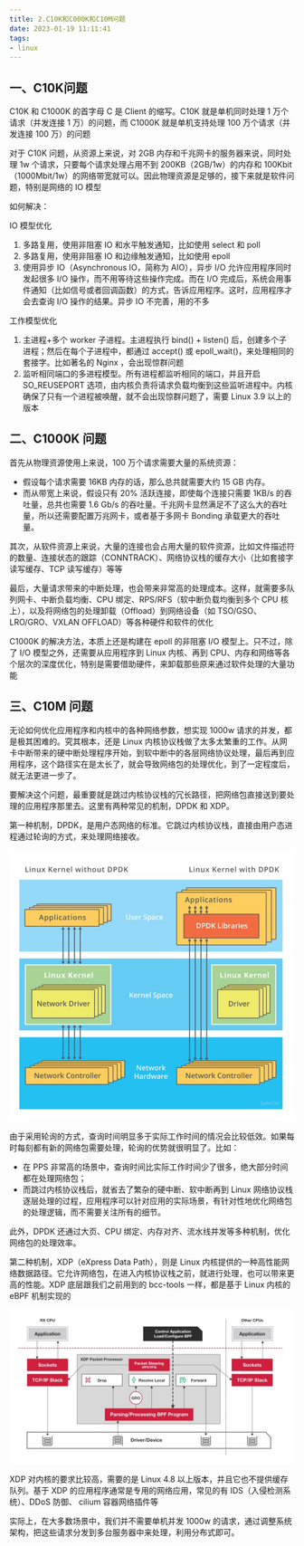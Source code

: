 ```yaml
---
title: 2.C10K和C000K和C10M问题
date: 2023-01-19 11:11:41
tags:
- linux
---
```


## 一、C10K问题

C10K 和 C1000K 的首字母 C 是 Client 的缩写。C10K 就是单机同时处理 1 万个请求（并发连接 1 万）的问题，而 C1000K 就是单机支持处理 100 万个请求（并发连接 100 万）的问题

对于 C10K 问题，从资源上来说，对 2GB 内存和千兆网卡的服务器来说，同时处理 1w 个请求，只要每个请求处理占用不到 200KB（2GB/1w）的内存和 100Kbit（1000Mbit/1w）的网络带宽就可以。因此物理资源是足够的，接下来就是软件问题，特别是网络的 IO 模型

如何解决： 

IO 模型优化

1. 多路复用，使用非阻塞 IO 和水平触发通知，比如使用 select 和 poll
1. 多路复用，使用非阻塞 IO 和边缘触发通知，比如使用 epoll
1. 使用异步 IO（Asynchronous IO，简称为 AIO），异步 I/O 允许应用程序同时发起很多 I/O 操作，而不用等待这些操作完成。而在 I/O 完成后，系统会用事件通知（比如信号或者回调函数）的方式，告诉应用程序。这时，应用程序才会去查询 I/O 操作的结果。异步 IO 不完善，用的不多

工作模型优化

1. 主进程+多个 worker 子进程。主进程执行 bind() + listen() 后，创建多个子进程；然后在每个子进程中，都通过 accept() 或 epoll_wait()，来处理相同的套接字。比如著名的 Nginx ，会出现惊群问题
2. 监听相同端口的多进程模型。所有进程都监听相同的端口，并且开启 SO_REUSEPORT 选项，由内核负责将请求负载均衡到这些监听进程中。内核确保了只有一个进程被唤醒，就不会出现惊群问题了，需要 Linux 3.9 以上的版本

## 二、C1000K 问题

首先从物理资源使用上来说，100 万个请求需要大量的系统资源：

- 假设每个请求需要 16KB 内存的话，那么总共就需要大约 15 GB 内存。
- 而从带宽上来说，假设只有 20% 活跃连接，即使每个连接只需要 1KB/s 的吞吐量，总共也需要 1.6 Gb/s 的吞吐量。千兆网卡显然满足不了这么大的吞吐量，所以还需要配置万兆网卡，或者基于多网卡 Bonding 承载更大的吞吐量。

其次，从软件资源上来说，大量的连接也会占用大量的软件资源，比如文件描述符的数量、连接状态的跟踪（CONNTRACK）、网络协议栈的缓存大小（比如套接字读写缓存、TCP 读写缓存）等等

最后，大量请求带来的中断处理，也会带来非常高的处理成本。这样，就需要多队列网卡、中断负载均衡、CPU 绑定、RPS/RFS（软中断负载均衡到多个 CPU 核上），以及将网络包的处理卸载（Offload）到网络设备（如 TSO/GSO、LRO/GRO、VXLAN OFFLOAD）等各种硬件和软件的优化

C1000K 的解决方法，本质上还是构建在 epoll 的非阻塞 I/O 模型上。只不过，除了 I/O 模型之外，还需要从应用程序到 Linux 内核、再到 CPU、内存和网络等各个层次的深度优化，特别是需要借助硬件，来卸载那些原来通过软件处理的大量功能

## 三、C10M 问题

无论如何优化应用程序和内核中的各种网络参数，想实现 1000w 请求的并发，都是极其困难的。究其根本，还是 Linux 内核协议栈做了太多太繁重的工作。从网卡中断带来的硬中断处理程序开始，到软中断中的各层网络协议处理，最后再到应用程序，这个路径实在是太长了，就会导致网络包的处理优化，到了一定程度后，就无法更进一步了。

要解决这个问题，最重要就是跳过内核协议栈的冗长路径，把网络包直接送到要处理的应用程序那里去。这里有两种常见的机制，DPDK 和 XDP。

第一种机制，DPDK，是用户态网络的标准。它跳过内核协议栈，直接由用户态进程通过轮询的方式，来处理网络接收。

<img src="./image/DPDK.jpg" style="zoom:50%;" />

由于采用轮询的方式，查询时间明显多于实际工作时间的情况会比较低效。如果每时每刻都有新的网络包需要处理，轮询的优势就很明显了。比如：

- 在 PPS 非常高的场景中，查询时间比实际工作时间少了很多，绝大部分时间都在处理网络包；
- 而跳过内核协议栈后，就省去了繁杂的硬中断、软中断再到 Linux 网络协议栈逐层处理的过程，应用程序可以针对应用的实际场景，有针对性地优化网络包的处理逻辑，而不需要关注所有的细节。

此外，DPDK 还通过大页、CPU 绑定、内存对齐、流水线并发等多种机制，优化网络包的处理效率。

第二种机制，XDP（eXpress Data Path），则是 Linux 内核提供的一种高性能网络数据路径。它允许网络包，在进入内核协议栈之前，就进行处理，也可以带来更高的性能。XDP 底层跟我们之前用到的 bcc-tools 一样，都是基于 Linux 内核的 eBPF 机制实现的

<img src="./image/XDP.jpg" style="zoom:50%;" />

XDP 对内核的要求比较高，需要的是 Linux 4.8 以上版本，并且它也不提供缓存队列。基于 XDP 的应用程序通常是专用的网络应用，常见的有 IDS（入侵检测系统）、DDoS 防御、 cilium 容器网络插件等

实际上，在大多数场景中，我们并不需要单机并发 1000w 的请求，通过调整系统架构，把这些请求分发到多台服务器中来处理，利用分布式即可。









